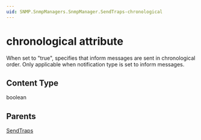 ```yaml
---
uid: SNMP.SnmpManagers.SnmpManager.SendTraps-chronological
---
```


# chronological attribute

When set to "true", specifies that inform messages are sent in chronological order. Only applicable when notification type is set to inform messages.

## Content Type

boolean

## Parents

[SendTraps](xref:SNMP.SnmpManagers.SnmpManager.SendTraps)
